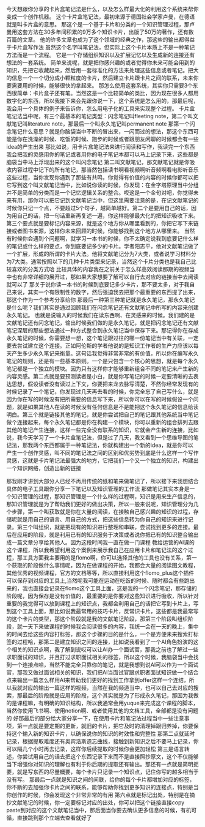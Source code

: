 今天想跟你分享的卡片盒笔记法是什么，以及怎么样最大化的利用这个系统来帮你变成一个创作机器。
这个卡片盒笔记法，最初来源于德国社会学家卢曼，在德语就是叫卡片盒的意思。
那这个是一个基于卡片和分类的一个知识管理过程，那卢曼用这套方法在30多年间积累的9万多个知识卡片，出版了50万的著作，还有数百篇的文章。
他的许多文章也成为了这个领域的经典之作，那这些的输出都得益于卡片盒写作法
虽然这个名字叫笔记法，但实际上这个卡片本质上不是一种笔记方法而是一个流程。
它是一个存储组织知识以及扩展记忆以及生成新的连接还有想法的一套系统。
简单来说呢，就是把你感兴趣的或者觉得你未来可能会用到的知识，先把它收藏起来，然后用一套标准化的方法来处理这些信息或者笔记。把大的信息一个一个切分成小颗粒度的卡片，然后建立卡片跟卡片之间的联系，未来你要需要用的时候，能够很快的拿起来。
那怎么使用这套系统，其实你只需要3个东西很简单：卡片盒子还有笔。当然这是一个比较简单的类比，因为现在很多人都用数字化的东西，所以我接下来会先跟你说一下，这个系统是怎么用的，那最后呢，我会用一个具体的例子来告诉你，怎么用电子化的工具来实现整个过程。
卡片盒笔记法当中呢，有三个最基本的笔记类型：闪念笔记叫fleeting note，第二个叫文献笔记叫literature note，那最后一个叫永久笔记叫permanent note
那第一个闪念笔记什么意思？就是你脑袋当中不断的冒出来，一闪而过的想法，那这个东西可能是你在洗澡的时候、吃饭的时候、跑步的时候或者跟朋友闲聊的时候都会有一些idea的产生出来
那比如说，用卡片盒笔记法来进行阅读和写作，我读完一个东西我会把我的灵感用你的笔记或者用你的电子笔记本都可以马上记录下来，这些都是脑袋当中马上浮现出来的这个叫闪念笔记
第二叫文献笔记，那文献笔记就是你吸收内容过程中记下的所有笔记，那当然包括读书啊看视频啊听音频啊看电影听音乐这些过程，当你发现你遇到了那些有共鸣，你觉得有价值的内容的时候你都可以把它写到这个叫文献笔记当中，比如说你读的时候，你发现：在金字塔原理当中分组并不是简单的分类而是一个记忆逻辑关系的整合。哎这是一个金句对吧，你觉得未来有用，那你可以把它记到文献笔记当中，但这里需要注意的是，在记文献笔记的时候你只记一个点，不要超过5个句子，越简单越好。第二个是要用自己的话，因为用自己的话，把一句话重新再复述一遍，你这样能够最大化的把知识吸收下来。第三个要点就是要标记内容来源，就是这个地方你从哪里看到的，你把它写下来链接或者图书来源，这样你未来回顾的时候，你能够找到这个地方从哪里来。
当然有时候你会遇到个问题啊，就学习一本书的时候，你不太确定说我到底要记什么样的笔记或什么样的要点，你到底要记多少的卡片。学者阳志平，他对文献笔记做了一个扩展，形成的所谓的卡片大法。他将文献笔记分为7大类，或者说学习材料分为7大类。通常按照以下的几种卡片类型来记录，当然这个卡片分类也是我自己比较喜欢的分类方式哈
比较具体的内容我在之前关于怎么样高效阅读那期的视频当中也有非常详细的展开过，那如果大家想要了解可以自行去对应的链接当中去阅读就可以了
那关于说你读一本书的时候到底要记多少卡片，那不要太多，对于我自己来说，其实一个有限制性的数字，然后强迫我去把那个最重要的东西提了出来，那这个作为一个参考分享给你
那最后一种第三种笔记就是永久笔记，那永久笔记是什么呢？我们其实是通过回顾我们在闪念笔记还有文献笔记中所写的内容来创建永久笔记。
也就是说输入的时候我们在读东西啊、在灵感来的时候。我们建的是文献笔记还有闪念笔记，输出时候我们做的是永久笔记，就是把闪念笔记还有文献笔记深层的那些想法通过一种方式整合到永久笔记当中保存下来。那记得你在存成永久笔记的时候，你需要想一想，这个笔记跟过往的哪一份笔记当中有关联，一定要去尝试建立这个连接。正如阿伦斯的学者他说的是知识工作者的生产力应该以每天产生多少永久笔记来衡量。这句话我觉得非常非常的有价值，所以你在编写永久笔记的规则，还是有一些基本原则。一个是只包含一个核心的思想，就是每个永久笔记都是一个独立的模块。因为只有这样你才能够重新组合不同的笔记来产生新的内容灵感。第二点就是要预测读者是小白，就是你写笔记的时候一定要清晰的去表达思想，假设读者没有读过上下文，你要把来龙去脉写清楚，不然你经常发现有的时候记录了一个笔记，你发现过几天再去看的时候，你完全忘了自己写什么，就是因为你在写的时候没有把所需要的信息写下来，所以你可以在写的时候假设一个问题，就是如果其他人在读的时候没有任何信息是不是能把这个永久笔记的信息给读明白。第三个就是链接其他的笔记，就是你尝试把自己的笔记跟其他系统当中笔记做个连接起来，每个永久笔记都是你在构建一个模块，你可以重新的组合排列去跟其他的笔记产生连接，这样一些完全没有联系的知识，它就会产生新的连接，比如说，我今天学习了一个卡片盒笔记法，但是过了几天，我又看到一个思维导图的笔记法，那我两个东西都属于一种笔记法，你就构建出一个新的idea，就是你可以产生一个创作灵感，叫不同的笔记法之间的区别和优劣势到底是什么这样一个写作灵感，这就是卡片笔记法最强大的地方，它把我们一个又一个独立的知识，构建出一个知识网络，创造出新的链接



那我刚才讲到大部分人已经不再用传统的纸和笔来做笔记了，所以接下来我想结合具体的电子工具跟你分享一下笔记以及知识管理的工作流
那做笔记其实本身是一个知识管理的过程，那知识管理是一个什么样的过程啊，知识是用来生产信息的，那知识管理就是为了帮助我们更好的做出决策，所以一般来说呢，知识管理分为几个步骤，第一个叫获取就是你在大量的阅读，在接触自己感兴趣的知识的过程，存储呢就是用自己的语言、用自己的方式，把这些信息转为你自己的知识来进行记录。第三个叫组织，就是把现有的知识进行整理和串联，尝试找到更多的连接。最后在应用的阶段，就是利用已有的知识服务于决策或者说你把已有的知识整合输出成一篇文章分享给其他人。因为这段时间我一直在做一门课程
教给运营的AI课的这个课程，所以我希望利用这个案例来展示我自己在应用卡片和笔记法的这个过程，那工具方面我主要用的是flomo啊，你可以选择其他的工具也没有关系，第一个获取的阶段做什么事情呢，因为在做课程的开始，我都会大量的阅读图文教程，其他优秀的视频课程，官方的文档等等，所以直接利用这个flomo_plus这个插件可以保存到对应的工具上,当然呢我可能在运动在吃饭的时候、随时都会有些跑出来的，我也直接会记录在flomo这个工具上面，这是我的一个闪念笔记，那存储的阶段呢，因为保存是没有价值的，最重要的是你要对这些知识进行吸收，所以针对重要的我觉得可以放到课程上的知识点，我都会利用自己的话把它写到卡片上，写到这个工具上面，那比如说我最常用的技巧卡片，反常识卡片，这些都是我最常写的这个卡片的类型，那这个阶段就是我的文献笔记阶段，那第三个阶段叫组织阶段，就一天下来做课程的时候我会阅读很多的内容，我统一会在一天的晚上，集中的时间去给这些内容打标签，那这个步骤的目的是什么，一个是方便未来搜索打标签的过程哈，那第二是建立知识之间的连接，比如说我看到了一个AI角色扮演的这个相关的知识点啊，我了解到说哎可以让AI办一个面试官，那我之前也了解过一些求职面试的知识，并且打过求职面试相关的标签，所以这个时候，我脑袋当中会找到一个连接点哈，当然不能完全只靠你的笔记，就是我想到说AI可以作为一个面试官，那我又做过面试相关的知识，我们把AI当面试官跟求职者面试知识做一个结合点来输出一篇怎么样用AI来帮助我们更好的找到工作拿到offer这样一个连结，所以我就对应的输出一篇这样的视频，当然在我的频道当中，也可以自己去对应的搜索，那最后的阶段就是应用的阶段，这个其实就是为了形成永久笔记，那因为我做的是课程嘛，有明确的知识结构，所以我通常会用yuque来完成这个课程的脚本，当然你使用飞书啊、使用notion啊、或者使用其他的文档工具，全部都是没有问题的
好那最后的部分给大家分享一下，在使用卡片和笔记法过程当中一些注意事项，第一点就是要定期的更新，就旧的卡片，把它及时的清理掉跟归养掉，你要保持这个输入新的知识卡片，以确保说你的知识的时效性和完整性
那第二点就延时记录，根据提取难度还有奥宾浩斯遗忘曲线，接触到新知识之后不要马上记录，你可以隔几个小时再去记录，这样你后续提取的时候你会更加轻松
第三是语言转述，你尝试用自己的话去把这个东西记录下来而不是直接照抄原文，这个不仅能够当下增强你对知识的理解也有利于你后期的提取还有输出。那还有一点就是简明扼要，就是写东西的尽量概要，每个卡片只记录一个知识点，记住你写的越多相当于没有写。
那最后一点就是知识之间的间联，给你的每个卡片都增加对应的标签，你不断的去加强你卡片之间的联系，能够帮助你找到更多知识的连接点，特别是当你创作的时候，你会发现这个非常非常的有用
第六点就是标记出处，特别是在摘抄文献笔记的时候，你一定要标记对应的出处，你可以把这个链接直接copy paste到对应的这个文献笔记当中，那后面当你要去确认更多信息的时候，有机可循，直接跳到那个立端去查看就好了